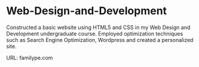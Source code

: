 # Web-Design-and-Development

Constructed a basic website using HTML5 and CSS in my Web Design and Development undergraduate course.
Employed optimization techniques such as Search Engine Optimization, Wordpress and created a personalized site.

URL:  familype.com
